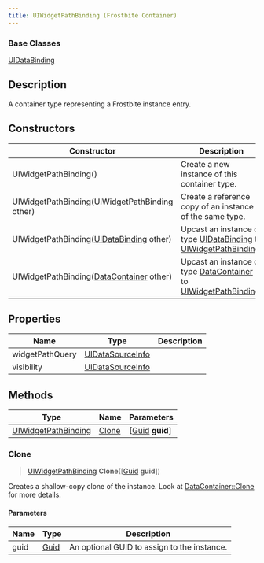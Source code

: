 ```yaml
---
title: UIWidgetPathBinding (Frostbite Container)
---
```

### Base Classes

[UIDataBinding](UIDataBinding)

## Description

A container type representing a Frostbite instance entry.

## Constructors

| Constructor                                                                    | Description                                                                                                                   |
| ------------------------------------------------------------------------------ | ----------------------------------------------------------------------------------------------------------------------------- |
| UIWidgetPathBinding()                                                          | Create a new instance of this container type.                                                                                 |
| UIWidgetPathBinding(UIWidgetPathBinding other)                                 | Create a reference copy of an instance of the same type.                                                                      |
| UIWidgetPathBinding([UIDataBinding](UIDataBinding) other)                      | Upcast an instance of type [UIDataBinding](UIDataBinding) to [UIWidgetPathBinding](UIWidgetPathBinding).                      |
| UIWidgetPathBinding([DataContainer](/vext/ref/cls/shr/datacontainer) other) | Upcast an instance of type [DataContainer](/vext/ref/cls/shr/datacontainer) to [UIWidgetPathBinding](UIWidgetPathBinding). |

## Properties

| Name            | Type                                 | Description |
| --------------- | ------------------------------------ | ----------- |
| widgetPathQuery | [UIDataSourceInfo](UIDataSourceInfo) |             |
| visibility      | [UIDataSourceInfo](UIDataSourceInfo) |             |

## Methods

| Type                                       | Name            | Parameters                                     |
| ------------------------------------------ | --------------- | ---------------------------------------------- |
| [UIWidgetPathBinding](UIWidgetPathBinding) | [Clone](#clone) | \[[Guid](/vext/ref/cls/shr/guid) **guid**\] |

### Clone

> [UIWidgetPathBinding](UIWidgetPathBinding) **Clone**(\[[Guid](/vext/ref/cls/shr/guid) **guid**\])

Creates a shallow-copy clone of the instance. Look at [DataContainer::Clone](/vext/ref/cls/shr/datacontainer#clone) for more details.

#### Parameters

| Name | Type         | Description                                 |
| ---- | ------------ | ------------------------------------------- |
| guid | [Guid](Guid) | An optional GUID to assign to the instance. |
